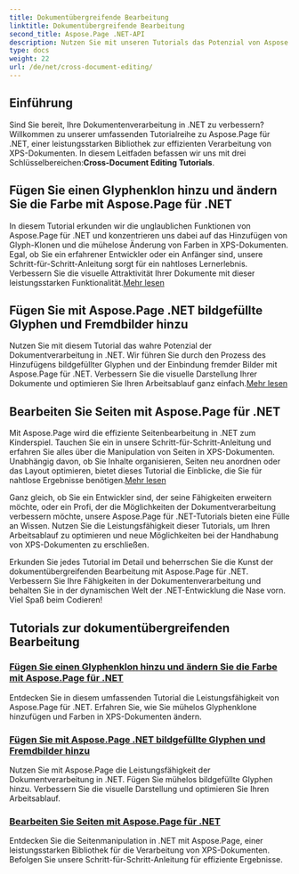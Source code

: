 ```yaml
---
title: Dokumentübergreifende Bearbeitung
linktitle: Dokumentübergreifende Bearbeitung
second_title: Aspose.Page .NET-API
description: Nutzen Sie mit unseren Tutorials das Potenzial von Aspose.Page für .NET. Fügen Sie Glyphenklone hinzu, ändern Sie Farben und bearbeiten Sie Seiten mühelos in XPS-Dokumenten.
type: docs
weight: 22
url: /de/net/cross-document-editing/
---
```


## Einführung

 Sind Sie bereit, Ihre Dokumentenverarbeitung in .NET zu verbessern? Willkommen zu unserer umfassenden Tutorialreihe zu Aspose.Page für .NET, einer leistungsstarken Bibliothek zur effizienten Verarbeitung von XPS-Dokumenten. In diesem Leitfaden befassen wir uns mit drei Schlüsselbereichen:**Cross-Document Editing Tutorials**.

## Fügen Sie einen Glyphenklon hinzu und ändern Sie die Farbe mit Aspose.Page für .NET

 In diesem Tutorial erkunden wir die unglaublichen Funktionen von Aspose.Page für .NET und konzentrieren uns dabei auf das Hinzufügen von Glyph-Klonen und die mühelose Änderung von Farben in XPS-Dokumenten. Egal, ob Sie ein erfahrener Entwickler oder ein Anfänger sind, unsere Schritt-für-Schritt-Anleitung sorgt für ein nahtloses Lernerlebnis. Verbessern Sie die visuelle Attraktivität Ihrer Dokumente mit dieser leistungsstarken Funktionalität.[Mehr lesen](./add-glyph-clone-and-change-color/)

## Fügen Sie mit Aspose.Page .NET bildgefüllte Glyphen und Fremdbilder hinzu

Nutzen Sie mit diesem Tutorial das wahre Potenzial der Dokumentverarbeitung in .NET. Wir führen Sie durch den Prozess des Hinzufügens bildgefüllter Glyphen und der Einbindung fremder Bilder mit Aspose.Page für .NET. Verbessern Sie die visuelle Darstellung Ihrer Dokumente und optimieren Sie Ihren Arbeitsablauf ganz einfach.[Mehr lesen](./add-image-filled-glyph-and-foreign-image/)

## Bearbeiten Sie Seiten mit Aspose.Page für .NET

 Mit Aspose.Page wird die effiziente Seitenbearbeitung in .NET zum Kinderspiel. Tauchen Sie ein in unsere Schritt-für-Schritt-Anleitung und erfahren Sie alles über die Manipulation von Seiten in XPS-Dokumenten. Unabhängig davon, ob Sie Inhalte organisieren, Seiten neu anordnen oder das Layout optimieren, bietet dieses Tutorial die Einblicke, die Sie für nahtlose Ergebnisse benötigen.[Mehr lesen](./manipulate-pages/)

Ganz gleich, ob Sie ein Entwickler sind, der seine Fähigkeiten erweitern möchte, oder ein Profi, der die Möglichkeiten der Dokumentverarbeitung verbessern möchte, unsere Aspose.Page für .NET-Tutorials bieten eine Fülle an Wissen. Nutzen Sie die Leistungsfähigkeit dieser Tutorials, um Ihren Arbeitsablauf zu optimieren und neue Möglichkeiten bei der Handhabung von XPS-Dokumenten zu erschließen.

Erkunden Sie jedes Tutorial im Detail und beherrschen Sie die Kunst der dokumentübergreifenden Bearbeitung mit Aspose.Page für .NET. Verbessern Sie Ihre Fähigkeiten in der Dokumentenverarbeitung und behalten Sie in der dynamischen Welt der .NET-Entwicklung die Nase vorn. Viel Spaß beim Codieren!
## Tutorials zur dokumentübergreifenden Bearbeitung
### [Fügen Sie einen Glyphenklon hinzu und ändern Sie die Farbe mit Aspose.Page für .NET](./add-glyph-clone-and-change-color/)
Entdecken Sie in diesem umfassenden Tutorial die Leistungsfähigkeit von Aspose.Page für .NET. Erfahren Sie, wie Sie mühelos Glyphenklone hinzufügen und Farben in XPS-Dokumenten ändern.
### [Fügen Sie mit Aspose.Page .NET bildgefüllte Glyphen und Fremdbilder hinzu](./add-image-filled-glyph-and-foreign-image/)
Nutzen Sie mit Aspose.Page die Leistungsfähigkeit der Dokumentverarbeitung in .NET. Fügen Sie mühelos bildgefüllte Glyphen hinzu. Verbessern Sie die visuelle Darstellung und optimieren Sie Ihren Arbeitsablauf.
### [Bearbeiten Sie Seiten mit Aspose.Page für .NET](./manipulate-pages/)
Entdecken Sie die Seitenmanipulation in .NET mit Aspose.Page, einer leistungsstarken Bibliothek für die Verarbeitung von XPS-Dokumenten. Befolgen Sie unsere Schritt-für-Schritt-Anleitung für effiziente Ergebnisse.
